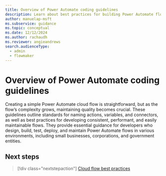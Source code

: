 ```yaml
---
title: Overview of Power Automate coding guidelines
description: Learn about best practices for building Power Automate flows.
author: manuelap-msft
ms.subservice: guidance
ms.topic: conceptual
ms.date: 12/12/2024
ms.author: rachaudh
ms.reviewer: angieandrews
search.audienceType: 
  - admin
  - flowmaker
---
```


# Overview of Power Automate coding guidelines

Creating a simple Power Automate cloud flow is straightforward, but as the flow’s complexity grows, maintaining quality becomes crucial. These guidelines outline standards for naming actions, variables, and connectors, as well as best practices for developing consistent, performant, and easily maintainable flows. They provide essential guidance for developers who design, build, test, deploy, and maintain Power Automate flows in various environments, including small businesses, corporations, and government entities.

## Next steps

> [!div class="nextstepaction"]
> [Cloud flow best practices](/power-automate/guidance/code-guidelines/cloud-flow-best-practices)
